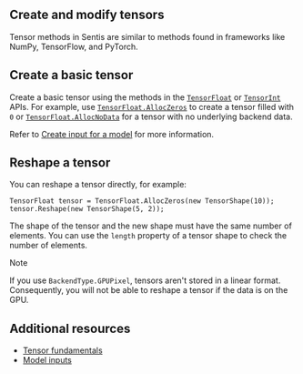 ## Create and modify tensors

Tensor methods in Sentis are similar to methods found in frameworks like NumPy, TensorFlow, and PyTorch. 

## Create a basic tensor

Create a basic tensor using the methods in the [`TensorFloat`](xref:Unity.Sentis.TensorFloat) or [`TensorInt`](xref:Unity.Sentis.TensorInt) APIs. For example, use [`TensorFloat.AllocZeros`](xref:Unity.Sentis.TensorFloat.AllocZeros(Unity.Sentis.TensorShape)) to create a tensor filled with `0` or [`TensorFloat.AllocNoData`](xref:Unity.Sentis.TensorFloat.AllocNoData(Unity.Sentis.TensorShape)) for a tensor with no underlying backend data.

Refer to [Create input for a model](create-an-input-tensor.md) for more information.

## Reshape a tensor

You can reshape a tensor directly, for example:

```
TensorFloat tensor = TensorFloat.AllocZeros(new TensorShape(10));
tensor.Reshape(new TensorShape(5, 2));
```

The shape of the tensor and the new shape must have the same number of elements. You can use the `length` property of a tensor shape to check the number of elements.

> [!NOTE] 
> If you use `BackendType.GPUPixel`, tensors aren't stored in a linear format. Consequently, you will not be able to reshape a tensor if the data is on the GPU.

## Additional resources

- [Tensor fundamentals](tensor-fundamentals.md)
- [Model inputs](models-concept.md#model-inputs)

